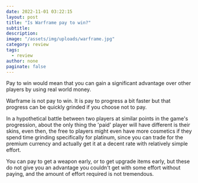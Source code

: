 ```yaml
---
date: 2022-11-01 03:22:15
layout: post
title: "Is Warframe pay to win?"
subtitle:
description:
image: "/assets/img/uploads/warframe.jpg"
category: review
tags:
  - review
author: none
paginate: false
---
```

Pay to win would mean that you can gain a significant advantage over other players by using real world money.

Warframe is not pay to win. It is pay to progress a bit faster but that progress can be quickly grinded if you choose not to pay. 

In a hypothetical battle between two players at similar points in the game's progression, about the only thing the 'paid' player will have different is their skins, even then, the free to players might even have more cosmetics if they spend time grinding specifically for platinum, since you can trade for the premium currency and actually get it at a decent rate with relatively simple effort.

You can pay to get a weapon early, or to get upgrade items early, but these do not give you an advantage you couldn't get with some effort without paying, and the amount of effort required is not tremendous.
